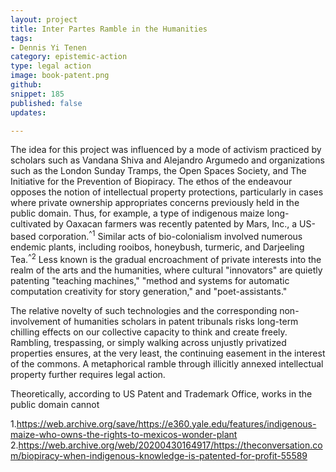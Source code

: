 ```yaml
---
layout: project
title: Inter Partes Ramble in the Humanities
tags:
- Dennis Yi Tenen
category: epistemic-action
type: legal action
image: book-patent.png
github:
snippet: 185
published: false
updates:

---
```


The idea for this project was influenced by a mode of activism practiced by scholars such as
Vandana Shiva and Alejandro Argumedo and organizations such as the London Sunday Tramps, the
Open Spaces Society, and The Initiative for the Prevention of Biopiracy. The ethos of the
endeavour opposes the notion of intellectual property protections, particularly in cases where
private ownership appropriates concerns previously held in the public domain.  Thus, for
example, a type of indigenous maize long-cultivated by Oaxacan farmers was recently patented by
Mars, Inc., a US-based corporation.<sup>^1</sup> Similar acts of bio-colonialism involved
numerous endemic plants, including rooibos, honeybush, turmeric, and Darjeeling
Tea.<sup>^2</sup> Less known is the gradual encroachment of private interests into the realm of
the arts and the humanities, where cultural "innovators" are quietly patenting "teaching
machines," "method and systems for automatic computation creativity for story generation," and
"poet-assistants."

The relative novelty of such technologies and the corresponding non-involvement of humanities
scholars in patent tribunals risks long-term chilling effects on our collective capacity to
think and create freely. Rambling, trespassing, or simply walking across unjustly privatized
properties ensures, at the very least, the continuing easement in the interest of the commons.
A metaphorical ramble through illicitly annexed intellectual property further requires legal
action.

Theoretically, according to US Patent and Trademark Office, works in the public domain cannot

1.https://web.archive.org/save/https://e360.yale.edu/features/indigenous-maize-who-owns-the-rights-to-mexicos-wonder-plant
2.https://web.archive.org/web/20200430164917/https://theconversation.com/biopiracy-when-indigenous-knowledge-is-patented-for-profit-55589




